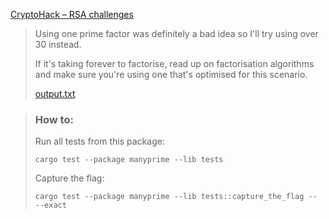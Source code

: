 [CryptoHack – RSA challenges](https://cryptohack.org/challenges/rsa/)

> Using one prime factor was definitely a bad idea so I'll try using over 30 instead.
>
> If it's taking forever to factorise, read up on factorisation algorithms and make sure you're using one that's optimised for this scenario.
>
> [output.txt](https://cryptohack.org/static/challenges/output_5a478a5d4764257d0bbdfaed340fcbdd.txt)

> ### How to:
> Run all tests from this package:
>
>     cargo test --package manyprime --lib tests
>
> Capture the flag:
>
>     cargo test --package manyprime --lib tests::capture_the_flag -- --exact
